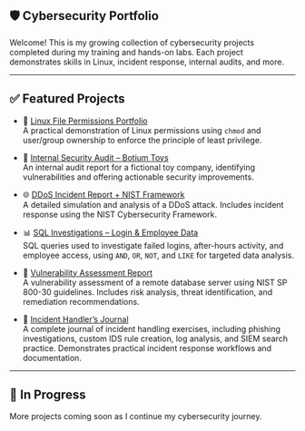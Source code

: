 ## 🛡️ Cybersecurity Portfolio

Welcome! This is my growing collection of cybersecurity projects completed during my training and hands-on labs. Each project demonstrates skills in Linux, incident response, internal audits, and more.

---

## ✅ Featured Projects

- 🔐 [Linux File Permissions Portfolio](https://github.com/orisex/linux-file-permissions-portfolio)  
  A practical demonstration of Linux permissions using `chmod` and user/group ownership to enforce the principle of least privilege.

- 🏢 [Internal Security Audit – Botium Toys](https://github.com/orisex/internal-security-audit-botium-toys)  
  An internal audit report for a fictional toy company, identifying vulnerabilities and offering actionable security improvements.

- 🌐 [DDoS Incident Report + NIST Framework](https://github.com/orisex/Incident-Report-DDoS-Attack-on-Internal-Network-NIST-Framework-Analysis-)  
  A detailed simulation and analysis of a DDoS attack. Includes incident response using the NIST Cybersecurity Framework.

- 📊 [SQL Investigations – Login & Employee Data](https://github.com/orisex/Cybersecurity-SQL-Investigations-Portfolio)  
  SQL queries used to investigate failed logins, after-hours activity, and employee access, using `AND`, `OR`, `NOT`, and `LIKE` for targeted data analysis.

- 📝 [Vulnerability Assessment Report](https://github.com/orisex/vulnerability-assessment-report)  
  A vulnerability assessment of a remote database server using NIST SP 800-30 guidelines. Includes risk analysis, threat identification, and remediation recommendations.

- 📓 [Incident Handler’s Journal](https://github.com/orisex/Incident-Handlers-Journal)  
  A complete journal of incident handling exercises, including phishing investigations, custom IDS rule creation, log analysis, and SIEM search practice. Demonstrates practical incident response workflows and documentation.

---

## 🚧 In Progress

More projects coming soon as I continue my cybersecurity journey.


